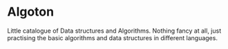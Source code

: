 Algoton
=======

Little catalogue of Data structures and Algorithms. 
Nothing fancy at all, just practising the basic algorithms and data structures in different languages.
